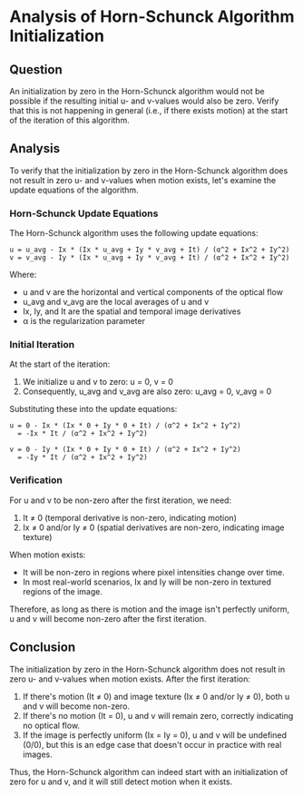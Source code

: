 # Analysis of Horn-Schunck Algorithm Initialization

## Question

An initialization by zero in the Horn-Schunck algorithm would not be possible if the resulting initial u- and v-values
would also be zero. Verify that this is not happening in general (i.e., if there exists motion) at the start of the
iteration of this algorithm.

## Analysis

To verify that the initialization by zero in the Horn-Schunck algorithm does not result in zero u- and v-values when
motion exists, let's examine the update equations of the algorithm.

### Horn-Schunck Update Equations

The Horn-Schunck algorithm uses the following update equations:

```
u = u_avg - Ix * (Ix * u_avg + Iy * v_avg + It) / (α^2 + Ix^2 + Iy^2)
v = v_avg - Iy * (Ix * u_avg + Iy * v_avg + It) / (α^2 + Ix^2 + Iy^2)
```

Where:

- u and v are the horizontal and vertical components of the optical flow
- u_avg and v_avg are the local averages of u and v
- Ix, Iy, and It are the spatial and temporal image derivatives
- α is the regularization parameter

### Initial Iteration

At the start of the iteration:

1. We initialize u and v to zero: u = 0, v = 0
2. Consequently, u_avg and v_avg are also zero: u_avg = 0, v_avg = 0

Substituting these into the update equations:

```
u = 0 - Ix * (Ix * 0 + Iy * 0 + It) / (α^2 + Ix^2 + Iy^2)
  = -Ix * It / (α^2 + Ix^2 + Iy^2)

v = 0 - Iy * (Ix * 0 + Iy * 0 + It) / (α^2 + Ix^2 + Iy^2)
  = -Iy * It / (α^2 + Ix^2 + Iy^2)
```

### Verification

For u and v to be non-zero after the first iteration, we need:

1. It ≠ 0 (temporal derivative is non-zero, indicating motion)
2. Ix ≠ 0 and/or Iy ≠ 0 (spatial derivatives are non-zero, indicating image texture)

When motion exists:

- It will be non-zero in regions where pixel intensities change over time.
- In most real-world scenarios, Ix and Iy will be non-zero in textured regions of the image.

Therefore, as long as there is motion and the image isn't perfectly uniform, u and v will become non-zero after the
first iteration.

## Conclusion

The initialization by zero in the Horn-Schunck algorithm does not result in zero u- and v-values when motion exists.
After the first iteration:

1. If there's motion (It ≠ 0) and image texture (Ix ≠ 0 and/or Iy ≠ 0), both u and v will become non-zero.
2. If there's no motion (It = 0), u and v will remain zero, correctly indicating no optical flow.
3. If the image is perfectly uniform (Ix = Iy = 0), u and v will be undefined (0/0), but this is an edge case that
   doesn't occur in practice with real images.

Thus, the Horn-Schunck algorithm can indeed start with an initialization of zero for u and v, and it will still detect
motion when it exists.